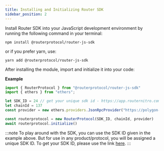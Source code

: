 ```yaml
---
title: Installing and Initializing Router SDK
sidebar_position: 2
---
```


Install Router SDK into your JavaScript development environment by running the following command in your terminal:

`npm install @routerprotocol/router-js-sdk`

or if you prefer yarn, use:

`yarn add @routerprotocol/router-js-sdk`

After installing the module, import and initialize it into your code:

**Example**
```jsx
import { RouterProtocol } from "@routerprotocol/router-js-sdk"
import { ethers } from "ethers";

let SDK_ID = 24 // get your unique sdk id - https://app.routernitro.com/partnerId
let chainId = 137
const provider = new ethers.providers.JsonRpcProvider("https://polygon-rpc.com", chainId)

const routerprotocol = new RouterProtocol(SDK_ID, chainId, provider)
await routerprotocol.initialize()
```

:::note
To play around with the SDK, you can use the SDK ID given in the example above. But for use in any product/protocol, you will be assigned a unique SDK ID. To get your SDK ID, please use the link [here](https://app.routernitro.com/partnerId).
:::